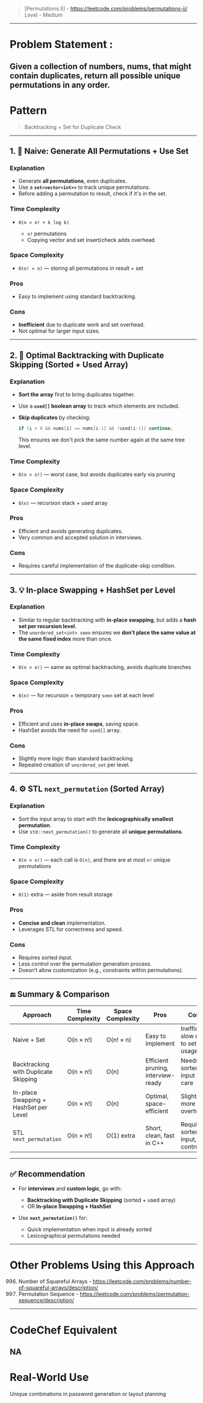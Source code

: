 > [Permutations II] - https://leetcode.com/problems/permutations-ii/
> Level - Medium
--------------------------------------------------------------------------------------------------------------------------------------
# Problem Statement : 

Given a collection of numbers, nums, that might contain duplicates, return all possible unique permutations in any order.
--------------------------------------------------------------------------------------------------------------------------------------
# Pattern
> Backtracking + Set for Duplicate Check
--------------------------------------------------------------------------------------------------------------------------------------
## 1. 🐌 Naive: Generate All Permutations + Use Set

### **Explanation**

* Generate **all permutations**, even duplicates.
* Use a **`set<vector<int>>`** to track unique permutations.
* Before adding a permutation to result, check if it's in the set.

### **Time Complexity**

* `O(n × n! + k log k)`

  * `n!` permutations
  * Copying vector and set insert/check adds overhead

### **Space Complexity**

* `O(n! × n)` — storing all permutations in result + set

### **Pros**

* Easy to implement using standard backtracking.

### **Cons**

* **Inefficient** due to duplicate work and set overhead.
* Not optimal for larger input sizes.

---

## 2. 🧠 Optimal Backtracking with Duplicate Skipping (Sorted + Used Array)

### **Explanation**

* **Sort the array** first to bring duplicates together.
* Use a **`used[]` boolean array** to track which elements are included.
* **Skip duplicates** by checking:

  ```cpp
  if (i > 0 && nums[i] == nums[i-1] && !used[i-1]) continue;
  ```

  This ensures we don't pick the same number again at the same tree level.

### **Time Complexity**

* `O(n × n!)` — worst case, but avoids duplicates early via pruning

### **Space Complexity**

* `O(n)` — recursion stack + used array

### **Pros**

* Efficient and avoids generating duplicates.
* Very common and accepted solution in interviews.

### **Cons**

* Requires careful implementation of the duplicate-skip condition.

---

## 3. 💡 In-place Swapping + HashSet per Level

### **Explanation**

* Similar to regular backtracking with **in-place swapping**, but adds a **hash set per recursion level**.
* The `unordered_set<int> seen` ensures we **don’t place the same value at the same fixed index** more than once.

### **Time Complexity**

* `O(n × n!)` — same as optimal backtracking, avoids duplicate branches

### **Space Complexity**

* `O(n)` — for recursion + temporary `seen` set at each level

### **Pros**

* Efficient and uses **in-place swaps**, saving space.
* HashSet avoids the need for `used[]` array.

### **Cons**

* Slightly more logic than standard backtracking.
* Repeated creation of `unordered_set` per level.

---

## 4. ⚙️ STL `next_permutation` (Sorted Array)

### **Explanation**

* Sort the input array to start with the **lexicographically smallest permutation**.
* Use `std::next_permutation()` to generate all **unique permutations**.

### **Time Complexity**

* `O(n × n!)` — each call is `O(n)`, and there are at most `n!` unique permutations

### **Space Complexity**

* `O(1)` extra — aside from result storage

### **Pros**

* **Concise and clean** implementation.
* Leverages STL for correctness and speed.

### **Cons**

* Requires sorted input.
* Less control over the permutation generation process.
* Doesn’t allow customization (e.g., constraints within permutations).

---

## 🔚 Summary & Comparison

| Approach                              | Time Complexity | Space Complexity | Pros                               | Cons                                |
| ------------------------------------- | --------------- | ---------------- | ---------------------------------- | ----------------------------------- |
| Naive + Set                           | O(n × n!)       | O(n! × n)        | Easy to implement                  | Inefficient, slow due to set usage  |
| Backtracking with Duplicate Skipping  | O(n × n!)       | O(n)             | Efficient pruning, interview-ready | Needs sorted input and care         |
| In-place Swapping + HashSet per Level | O(n × n!)       | O(n)             | Optimal, space-efficient           | Slightly more logic overhead        |
| STL `next_permutation`                | O(n × n!)       | O(1) extra       | Short, clean, fast in C++          | Requires sorted input, less control |

---

## ✅ Recommendation

* For **interviews** and **custom logic**, go with:

  * **Backtracking with Duplicate Skipping** (sorted + used array)
  * OR **In-place Swapping + HashSet**

* Use **`next_permutation()`** for:

  * Quick implementation when input is already sorted
  * Lexicographical permutations needed

--------------------------------------------------------------------------------------------------------------------------------------
# Other Problems Using this Approach
996. Number of Squareful Arrays - https://leetcode.com/problems/number-of-squareful-arrays/description/
60. Permutation Sequence - https://leetcode.com/problems/permutation-sequence/description/
--------------------------------------------------------------------------------------------------------------------------------------
# CodeChef Equivalent
NA
--------------------------------------------------------------------------------------------------------------------------------------
# Real-World Use
Unique combinations in password generation or layout planning 